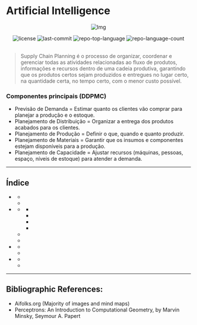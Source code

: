 # Artificial Intelligence

<div align="center">

![Img](https://github.com/user-attachments/assets/5b4e233c-9d83-4c10-93ac-94d066669d28)

<!-- BADGES -->
<img src="https://img.shields.io/github/license/HenrySchall/Artificial_Intelligence?style=flat&logo=opensourceinitiative&logoColor=white&color=0080ff" alt="license">
<img src="https://img.shields.io/github/last-commit/HenrySchall/Artificial_Intelligence?style=flat&logo=git&logoColor=white&color=0080ff" alt="last-commit">
<img src="https://img.shields.io/github/languages/top/HenrySchall/Artificial_Intelligence?style=flat&color=0080ff" alt="repo-top-language">
<img src="https://img.shields.io/github/languages/count/HenrySchall/Artificial_Intelligence?style=flat&color=0080ff" alt="repo-language-count">

</div>
<br>

> Supply Chain Planning é o processo de organizar, coordenar e gerenciar todas as atividades relacionadas ao fluxo de produtos, informações e recursos dentro de uma cadeia produtiva, garantindo que os produtos certos sejam produzidos e entregues no lugar certo, na quantidade certa, no tempo certo, com o menor custo possível.

### Componentes principais (DDPMC)
* Previsão de Demanda = Estimar quanto os clientes vão comprar para planejar a produção e o estoque.
* Planejamento de Distribuição = Organizar a entrega dos produtos acabados para os clientes.
* Planejamento de Produção = Definir o que, quando e quanto produzir.
* Planejamento de Materiais = Garantir que os insumos e componentes estejam disponíveis para a produção.
* Planejamento de Capacidade = Ajustar recursos (máquinas, pessoas, espaço, níveis de estoque) para atender a demanda.

---
## Índice

- []()
    - []()
    - []()
- []()
    - []()
         - []()
         - []()
         - []()
         - []()
    - []()
    - []()
- []()
    - []()
    - []()
- []()
    - []()
    - []()

---

## Bibliographic References:

- Aifolks.org (Majority of images and mind maps)
- Perceptrons: An Introduction to Computational Geometry, by Marvin Minsky, Seymour A. Papert
